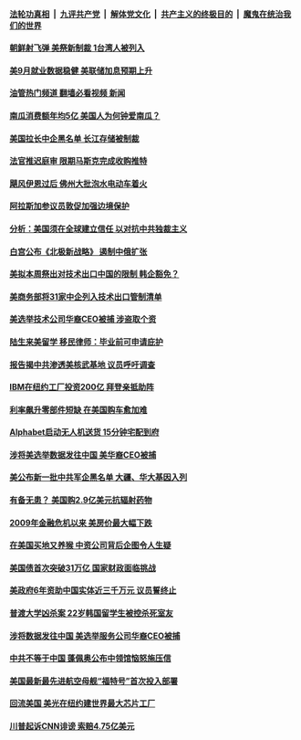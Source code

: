 ####  [法轮功真相](../../../../basic/blob/master/README.md?t=10081501) &nbsp;|&nbsp; [九评共产党](../../../../9ping.md/blob/master/README.md?t=10081501) &nbsp;|&nbsp; [解体党文化](../../../../jtdwh.md/blob/master/README.md?t=10081501)  &nbsp;|&nbsp; [共产主义的终极目的](../../../../gczydzjmd.md/blob/master/README.md?t=10081501) &nbsp;|&nbsp; [魔鬼在统治我们的世界](../../../../mgztzwmdsj.md/blob/master/README.md?t=10081501) 

#### [朝鲜射飞弹 美祭新制裁 1台湾人被列入](../pages/prog203/a103546683.md?t=10081501) 

#### [美9月就业数据稳健 美联储加息预期上升](../pages/prog203/a103546420.md?t=10081501) 

#### [油管热门频道 翻墙必看视频 新闻](http://209.250.226.216:81/youtube.html?10081501)

#### [南瓜消费额年均5亿 美国人为何钟爱南瓜？](../pages/prog203/a103546424.md?t=10081501) 

#### [美国拉长中企黑名单 长江存储被制裁](../pages/prog203/a103546430.md?t=10081501) 

#### [法官推迟庭审 限期马斯克完成收购推特](../pages/prog203/a103546404.md?t=10081501) 

#### [飓风伊恩过后 佛州大批泡水电动车着火](../pages/prog203/a103546349.md?t=10081501) 

#### [阿拉斯加参议员敦促加强边境保护](../pages/prog203/a103546315.md?t=10081501) 

#### [分析：美国须在全球建立信任 以对抗中共独裁主义](../pages/prog203/a103546155.md?t=10081501) 

#### [白宫公布《北极新战略》 遏制中俄扩张](../pages/prog203/a103546131.md?t=10081501) 

#### [美拟本周祭出对技术出口中国的限制 韩企豁免？](../pages/prog203/a103546051.md?t=10081501) 

#### [美商务部将31家中企列入技术出口管制清单](../pages/prog203/a103546091.md?t=10081501) 

#### [美选举技术公司华裔CEO被捕 涉盗取个资](../pages/prog203/a103545584.md?t=10081501) 

#### [陆生来美留学 移民律师：毕业前可申请庇护](../pages/prog203/a103545590.md?t=10081501) 

#### [报告揭中共渗透美核武基地 议员呼吁调查](../pages/prog203/a103545497.md?t=10081501) 

#### [IBM在纽约工厂投资200亿 拜登亲抵助阵](../pages/prog203/a103545495.md?t=10081501) 

#### [利率飙升零部件短缺 在美国购车愈加难](../pages/prog203/a103545503.md?t=10081501) 

#### [Alphabet启动无人机送货 15分钟宅配到府](../pages/prog203/a103545402.md?t=10081501) 

#### [涉将美选举数据发往中国 美华裔CEO被捕](../pages/prog203/a103545320.md?t=10081501) 

#### [美公布新一批中共军企黑名单 大疆、华大基因入列](../pages/prog203/a103545186.md?t=10081501) 

#### [有备无患？ 美国购2.9亿美元抗辐射药物](../pages/prog203/a103545070.md?t=10081501) 

#### [2009年金融危机以来 美房价最大幅下跌](../pages/prog203/a103544989.md?t=10081501) 

#### [在美国买地又养猴 中资公司背后企图令人生疑](../pages/prog203/a103544703.md?t=10081501) 

#### [美国债首次突破31万亿 国家财政面临挑战](../pages/prog203/a103544694.md?t=10081501) 

#### [美政府6年资助中国实体近三千万元 议员誓终止](../pages/prog203/a103544367.md?t=10081501) 

#### [普渡大学凶杀案 22岁韩国留学生被控杀死室友](../pages/prog203/a103544442.md?t=10081501) 

#### [涉将数据发往中国 美选举服务公司华裔CEO被捕](../pages/prog203/a103544379.md?t=10081501) 

#### [中共不等于中国 蓬佩奥公布中领馆恼怒施压信](../pages/prog203/a103544249.md?t=10081501) 

#### [美国最新最先进航空母舰“福特号”首次投入部署](../pages/prog203/a103544195.md?t=10081501) 

#### [回流美国 美光在纽约建世界最大芯片工厂](../pages/prog203/a103543886.md?t=10081501) 

#### [川普起诉CNN诽谤 索赔4.75亿美元](../pages/prog203/a103543883.md?t=10081501) 

<img src='http://gfw-breaker.win/goodnews/indexes/prog203.md' width='0px' height='0px'/>
